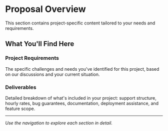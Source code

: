 # Proposal Overview

This section contains project-specific content tailored to your needs and requirements.

## What You'll Find Here

### Project Requirements
The specific challenges and needs you've identified for this project, based on our discussions and your current situation.

### Deliverables
Detailed breakdown of what's included in your project: support structure, hourly rates, bug guarantees, documentation, deployment assistance, and feature scope.

---

*Use the navigation to explore each section in detail.*
